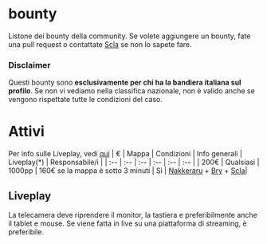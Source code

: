 # bounty
Listone dei bounty della community. 
Se volete aggiungere un bounty, fate una pull request o contattate [Scla](https://osu.ppy.sh/users/6802061) se non lo sapete fare.

### Disclaimer
Questi bounty sono **esclusivamente per chi ha la bandiera italiana sul profilo**. Se non vi vediamo nella classifica nazionale, non è valido anche se vengono rispettate tutte le condizioni del caso. 

# Attivi
Per info sulle Liveplay, vedi [qui](#liveplay)
| € | Mappa | Condizioni | Info generali | Liveplay(*) | Responsabile/i |
| :-- | :-- | :-- | :-- | :-- | :-- |
| 200€ | Qualsiasi | 1000pp | 160€ se la mappa è sotto 3 minuti | Sì | [Nakkeraru](https://osu.ppy.sh/users/9326857) + [Bry](https://osu.ppy.sh/users/11786359) + [Scla](https://osu.ppy.sh/users/6802061)|

## Liveplay
La telecamera deve riprendere il monitor, la tastiera e preferibilmente anche il tablet e mouse. Se viene fatta in live su una piattaforma di streaming, è preferibile. 
